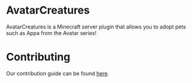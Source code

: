 # AvatarCreatures

AvatarCreatures is a Minecraft server plugin that allows you to adopt pets such as Appa from the Avatar series!

# Contributing
Our contribution guide can be found [here](https://github.com/relavis/AvatarCreatures/blob/master/CONTRIBUTING.md).
